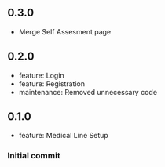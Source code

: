 ## 0.3.0

- Merge Self Assesment page
## 0.2.0

- feature: Login
- feature: Registration
- maintenance: Removed unnecessary code
## 0.1.0

- feature: Medical Line Setup

### Initial commit
